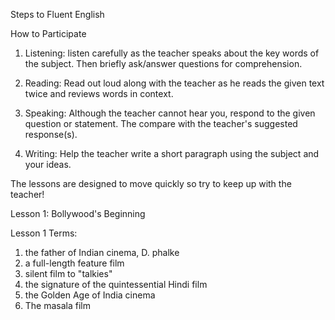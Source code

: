 Steps to Fluent English

How to Participate
1. Listening: listen carefully as the teacher speaks about the key words of the subject. Then briefly ask/answer questions for comprehension.

2. Reading: Read out loud along with the teacher as he reads the given text twice and reviews words in context.

3. Speaking: Although the teacher cannot hear you, respond to the given question or statement. The compare with the teacher's suggested response(s).

4. Writing: Help the teacher write a short paragraph using the subject and your ideas.

The lessons are designed to move quickly so try to keep up with the teacher!

Lesson 1: Bollywood's Beginning

Lesson 1 Terms:
1. the father of Indian cinema, D. phalke
2. a full-length feature film
3. silent film to "talkies"
4. the signature of the quintessential Hindi film
5. the Golden Age of India cinema
6. The masala film



